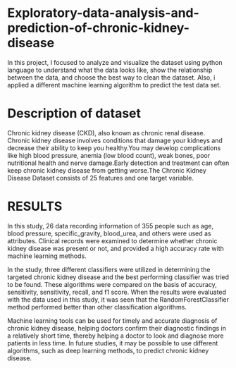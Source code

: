 # Exploratory-data-analysis-and-prediction-of-chronic-kidney-disease
In this project, I focused to analyze and visualize the dataset using python language to understand what the data looks like, show the relationship between the data, and choose the best way to clean the dataset. Also, i applied a different machine learning algorithm to predict the test data set.

# Description of dataset
Chronic kidney disease (CKD), also known as chronic renal disease. Chronic kidney disease involves conditions that damage your kidneys and decrease their ability to keep you healthy.You may develop complications like high blood pressure, anemia (low blood count), weak bones, poor nutritional health and nerve damage.Early detection and treatment can often keep chronic kidney disease from getting worse.The Chronic Kidney Disease Dataset consists of 25 features and one target variable.

# RESULTS
In this study, 26 data recording information of 355 people such as age, blood pressure, specific_gravity, blood_urea, and others were used as attributes. Clinical records were examined to determine whether chronic kidney disease was present or not, and provided a high accuracy rate with machine learning methods.

In the study, three different classifiers were utilized in determining the targeted chronic kidney disease and the best performing classifier was tried to be found. These algorithms were compared on the basis of accuracy, sensitivity, sensitivity, recall, and f1 score. When the results were evaluated with the data used in this study, it was seen that the RandomForestClassifier method performed better than other classification algorithms.

Machine learning tools can be used for timely and accurate diagnosis of chronic kidney disease, helping doctors confirm their diagnostic findings in a relatively short time, thereby helping a doctor to look and diagnose more patients in less time. In future studies, it may be possible to use different algorithms, such as deep learning methods, to predict chronic kidney disease.
